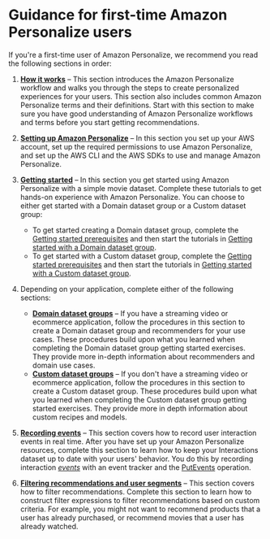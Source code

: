 # Guidance for first\-time Amazon Personalize users<a name="first-time-user"></a>

If you're a first\-time user of Amazon Personalize, we recommend you read the following sections in order:

1. **[How it works](how-it-works.md)** – This section introduces the Amazon Personalize workflow and walks you through the steps to create personalized experiences for your users\. This section also includes common Amazon Personalize terms and their definitions\. Start with this section to make sure you have good understanding of Amazon Personalize workflows and terms before you start getting recommendations\. 

1. **[Setting up Amazon Personalize](setup.md)** – In this section you set up your AWS account, set up the required permissions to use Amazon Personalize, and set up the AWS CLI and the AWS SDKs to use and manage Amazon Personalize\.

1. **[Getting started](getting-started.md)** – In this section you get started using Amazon Personalize with a simple movie dataset\. Complete these tutorials to get hands\-on experience with Amazon Personalize\. You can choose to either get started with a Domain dataset group or a Custom dataset group: 
   +  To get started creating a Domain dataset group, complete the [Getting started prerequisites](gs-prerequisites.md) and then start the tutorials in [Getting started with a Domain dataset group](getting-started-domain.md)\. 
   +  To get started with a Custom dataset group, complete the [Getting started prerequisites](gs-prerequisites.md) and then start the tutorials in [Getting started with a Custom dataset group](getting-started-custom.md)\. 

1. Depending on your application, complete either of the following sections:
   + **[Domain dataset groups](domain-dataset-groups.md)** – If you have a streaming video or ecommerce application, follow the procedures in this section to create a Domain dataset group and recommenders for your use cases\. These procedures build upon what you learned when completing the Domain dataset group getting started exercises\. They provide more in\-depth information about recommenders and domain use cases\. 
   + **[Custom dataset groups](custom-dataset-groups.md)** – If you don't have a streaming video or ecommerce application, follow the procedures in this section to create a Custom dataset group\. These procedures build upon what you learned when completing the Custom dataset group getting started exercises\. They provide more in depth information about custom recipes and models\. 

1. **[Recording events](recording-events.md)** – This section covers how to record user interaction events in real time\. After you have set up your Amazon Personalize resources, complete this section to learn how to keep your Interactions dataset up to date with your users' behavior\. You do this by recording interaction *[events](https://docs.aws.amazon.com/general/latest/gr/glos-chap.html#event)* with an event tracker and the [PutEvents](API_UBS_PutEvents.md) operation\. 

1. **[Filtering recommendations and user segments](filter.md)** – This section covers how to filter recommendations\. Complete this section to learn how to construct filter expressions to filter recommendations based on custom criteria\. For example, you might not want to recommend products that a user has already purchased, or recommend movies that a user has already watched\. 